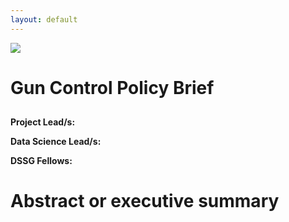 ```yaml
---
layout: default
---
```


<img src="{{ site.url }}{{ site.baseurl }}/assets/img/eScience.png">


# Gun Control Policy Brief

## 

**Project Lead/s:**

**Data Science Lead/s:** 

**DSSG Fellows:** 

# Abstract or executive summary
